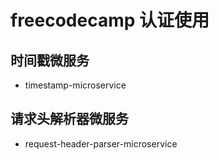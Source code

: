 # freecodecamp 认证使用

## 时间戳微服务

- timestamp-microservice


## 请求头解析器微服务

- request-header-parser-microservice
